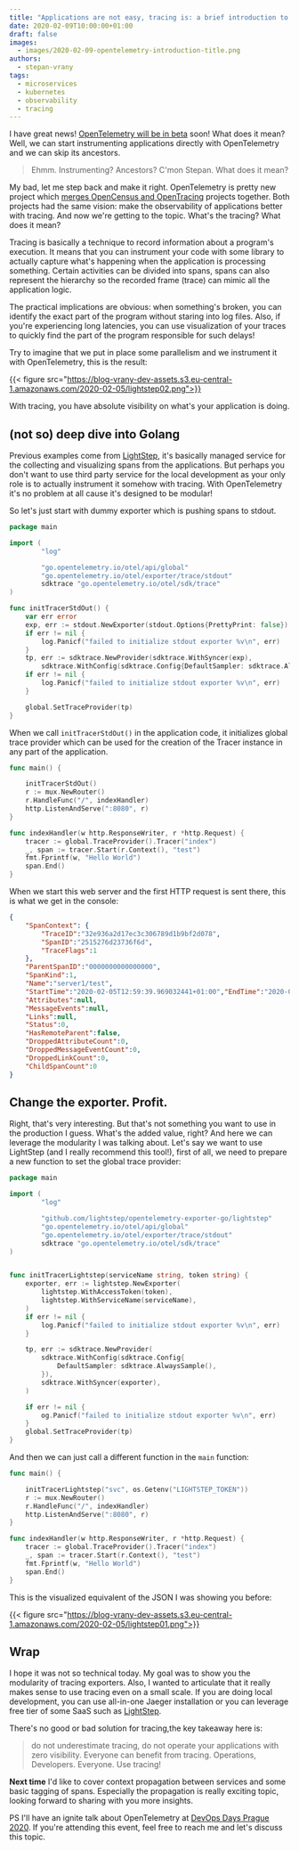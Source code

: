 ```yaml
---
title: "Applications are not easy, tracing is: a brief introduction to OpenTelemetry"
date: 2020-02-09T10:00:00+01:00
draft: false
images:
  - images/2020-02-09-opentelemetry-introduction-title.png
authors:
  - stepan-vrany
tags:
  - microservices
  - kubernetes
  - observability
  - tracing
---
```


I have great news! [OpenTelemetry will be in beta](https://medium.com/opentelemetry/opentelemetry-monthly-update-january-2020-73579f9cb979) soon!
What does it mean? Well, we can start instrumenting applications
directly with OpenTelemetry and we can skip its ancestors.

> Ehmm. Instrumenting? Ancestors? C'mon Stepan. What does it mean? 

My bad, let me step back and make it right. OpenTelemetry is pretty new project
which [merges OpenCensus and OpenTracing](https://opentelemetry.io/about/)
projects together. Both projects had the same vision: make the observability
of applications better with tracing. And now we're getting to the topic.
What's the tracing? What does it mean? 

Tracing is basically a technique to record information about a program's execution.
It means that you can instrument your code with some library to actually
capture what's happening when the application is processing something.
Certain activities can be divided into spans, spans can also represent the
hierarchy so the recorded frame (trace) can mimic all the application logic. 

The practical implications are obvious: when something's broken, you can identify
the exact part of the program without staring into log files. Also, if you're
experiencing long latencies, you can use visualization of your traces to
quickly find the part of the program responsible for such delays!

Try to imagine that we put in place some parallelism and we instrument it
with OpenTelemetry, this is the result:

{{< figure src="https://blog-vrany-dev-assets.s3.eu-central-1.amazonaws.com/2020-02-05/lightstep02.png">}}

With tracing, you have absolute visibility on what's your application is doing.

## (not so) deep dive into Golang

Previous examples come from [LightStep](https://lightstep.com/),
it's basically managed service for the collecting and visualizing spans from the applications. 
But perhaps you don't want to use third party service for
the local development as your only role is to actually instrument it somehow with
tracing. With OpenTelemetry it's no problem at all cause it's designed to be modular!

So let's just start with dummy exporter which is pushing spans to stdout.

```go
package main

import (
        "log"

        "go.opentelemetry.io/otel/api/global"
        "go.opentelemetry.io/otel/exporter/trace/stdout"
        sdktrace "go.opentelemetry.io/otel/sdk/trace"
)

func initTracerStdOut() {
    var err error
    exp, err := stdout.NewExporter(stdout.Options{PrettyPrint: false})
    if err != nil {
        log.Panicf("failed to initialize stdout exporter %v\n", err)
    }
    tp, err := sdktrace.NewProvider(sdktrace.WithSyncer(exp),
        sdktrace.WithConfig(sdktrace.Config{DefaultSampler: sdktrace.AlwaysSample()}))
    if err != nil {
        log.Panicf("failed to initialize stdout exporter %v\n", err)
    }

    global.SetTraceProvider(tp)
}
```

When we call `initTracerStdOut()` in the application code, it initializes global
trace provider which can be used for the creation of the Tracer instance in any
part of the application.

```go
func main() {

    initTracerStdOut()
    r := mux.NewRouter()
    r.HandleFunc("/", indexHandler)
    http.ListenAndServe(":8080", r)
}

func indexHandler(w http.ResponseWriter, r *http.Request) {
    tracer := global.TraceProvider().Tracer("index")
    _, span := tracer.Start(r.Context(), "test")
    fmt.Fprintf(w, "Hello World")
    span.End()
}
```

When we start this web server and the first HTTP request is sent there,
this is what we get in the console:

```json
{
    "SpanContext": {
        "TraceID":"32e936a2d17ec3c306789d1b9bf2d078",
        "SpanID":"2515276d23736f6d",
        "TraceFlags":1
    },
    "ParentSpanID":"0000000000000000",
    "SpanKind":1,
    "Name":"server1/test",
    "StartTime":"2020-02-05T12:59:39.969032441+01:00","EndTime":"2020-02-05T12:59:39.969043039+01:00",
    "Attributes":null,
    "MessageEvents":null,
    "Links":null,
    "Status":0,
    "HasRemoteParent":false,
    "DroppedAttributeCount":0,
    "DroppedMessageEventCount":0,
    "DroppedLinkCount":0,
    "ChildSpanCount":0
}
```

## Change the exporter. Profit.

Right, that's very interesting. But that's not something you want to use
in the production I guess. What's the added value, right?
And here we can leverage the modularity I was talking about. Let's say
we want to use LightStep (and I really recommend this tool!),
first of all, we need to prepare a new function to set the global
trace provider:

```go
package main

import (
        "log"

        "github.com/lightstep/opentelemetry-exporter-go/lightstep"
        "go.opentelemetry.io/otel/api/global"
        "go.opentelemetry.io/otel/exporter/trace/stdout"
        sdktrace "go.opentelemetry.io/otel/sdk/trace"
)


func initTracerLightstep(serviceName string, token string) {
    exporter, err := lightstep.NewExporter(
        lightstep.WithAccessToken(token),
        lightstep.WithServiceName(serviceName),
    )
    if err != nil {
        log.Panicf("failed to initialize stdout exporter %v\n", err)
    }

    tp, err := sdktrace.NewProvider(
        sdktrace.WithConfig(sdktrace.Config{
            DefaultSampler: sdktrace.AlwaysSample(),
        }),
        sdktrace.WithSyncer(exporter),
    )

    if err != nil {
        og.Panicf("failed to initialize stdout exporter %v\n", err)
    }
    global.SetTraceProvider(tp)
}
```

And then we can just call a different function in the `main` function:

```go
func main() {

    initTracerLightstep("svc", os.Getenv("LIGHTSTEP_TOKEN"))
    r := mux.NewRouter()
    r.HandleFunc("/", indexHandler)
    http.ListenAndServe(":8080", r)
}

func indexHandler(w http.ResponseWriter, r *http.Request) {
    tracer := global.TraceProvider().Tracer("index")
    _, span := tracer.Start(r.Context(), "test")
    fmt.Fprintf(w, "Hello World")
    span.End()
}
```

This is the visualized equivalent of the JSON I was showing you before:

{{< figure src="https://blog-vrany-dev-assets.s3.eu-central-1.amazonaws.com/2020-02-05/lightstep01.png">}}


## Wrap

I hope it was not so technical today. My goal was to show you the modularity
of tracing exporters. Also, I wanted to articulate that it really makes
sense to use tracing even on a small scale. If you are doing local development,
you can use all-in-one Jaeger installation or you can leverage free tier of
some SaaS such as [LightStep](https://lightstep.com/).

There's no good or bad solution for tracing,the key takeaway here is:

> do not underestimate tracing, do not operate your applications with zero visibility. 
> Everyone can benefit from tracing. Operations, Developers. Everyone. Use tracing!

**Next time** I'd like to cover context propagation between services and some basic tagging of spans.
Especially the propagation is really exciting topic, looking forward to sharing with you more insights.

PS I'll have an ignite talk about OpenTelemetry at [DevOps Days Prague 2020](https://www.devopsdays.cz/).
If you're attending this event, feel free to reach me and let's discuss this topic. 

